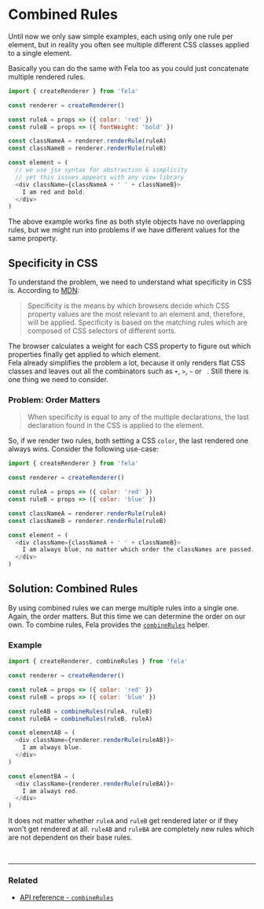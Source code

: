 # Combined Rules

Until now we only saw simple examples, each using only one rule per element, but in reality you often see multiple different CSS classes applied to a single element.

Basically you can do the same with Fela too as you could just concatenate multiple rendered rules.

```javascript
import { createRenderer } from 'fela'

const renderer = createRenderer()

const ruleA = props => ({ color: 'red' })
const ruleB = props => ({ fontWeight: 'bold' })

const classNameA = renderer.renderRule(ruleA)
const classNameB = renderer.renderRule(ruleB)

const element = (
  // we use jsx syntax for abstraction & simplicity
  // yet this issues appears with any view library
  <div className={classNameA + ' ' + classNameB}>
    I am red and bold.
  </div>
)
```

The above example works fine as both style objects have no overlapping rules, but we might run into problems if we have different values for the same property.

## Specificity in CSS
To understand the problem, we need to understand what specificity in CSS is. According to [MDN](https://developer.mozilla.org/en-US/docs/Web/CSS/Specificity):
> Specificity is the means by which browsers decide which CSS property values are the most relevant to an element and, therefore, will be applied. Specificity is based on the matching rules which are composed of CSS selectors of different sorts.

The browser calculates a weight for each CSS property to figure out which properties finally get applied to which element. <br>
Fela already simplifies the problem a lot, because it only renders flat CSS classes and leaves out all the combinators such as `+`, `>`, `~` or ` `. Still there is one thing we need to consider.

### Problem: Order Matters
> When specificity is equal to any of the multiple declarations, the last declaration found in the CSS is applied to the element.

So, if we render two rules, both setting a CSS `color`, the last rendered one always wins. Consider the following use-case:

```javascript
import { createRenderer } from 'fela'

const renderer = createRenderer()

const ruleA = props => ({ color: 'red' })
const ruleB = props => ({ color: 'blue' })

const classNameA = renderer.renderRule(ruleA)
const classNameB = renderer.renderRule(ruleB)

const element = (
  <div className={classNameA + ' ' + classNameB}>
    I am always blue, no matter which order the classNames are passed.
  </div>
)
```

## Solution: Combined Rules
By using combined rules we can merge multiple rules into a single one. Again, the order matters. But this time we can determine the order on our own.
To combine rules, Fela provides the [`combineRules`](../api/fela/combineRules.md) helper.

### Example
```javascript
import { createRenderer, combineRules } from 'fela'

const renderer = createRenderer()

const ruleA = props => ({ color: 'red' })
const ruleB = props => ({ color: 'blue' })

const ruleAB = combineRules(ruleA, ruleB)
const ruleBA = combineRules(ruleB, ruleA)

const elementAB = (
  <div className={renderer.renderRule(ruleAB)}>
    I am always blue.
  </div>
)

const elementBA = (
  <div className={renderer.renderRule(ruleBA)}>
    I am always red.
  </div>
)
```
It does not matter whether `ruleA` and `ruleB` get rendered later or if they won't get rendered at all. `ruleAB` and `ruleBA` are completely new rules which are not dependent on their base rules.


<br>

---

### Related
* [API reference - `combineRules`](../api/fela/combineRules.md)
